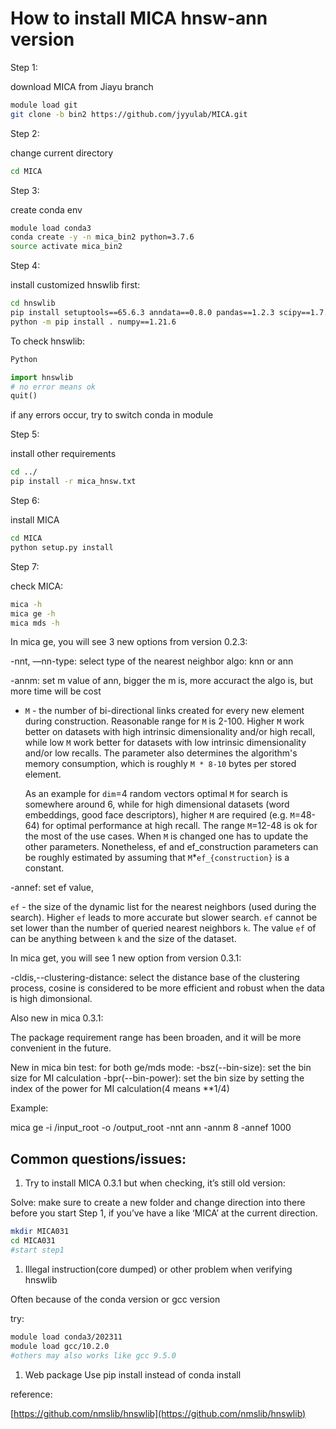 # How to install MICA hnsw-ann version

Step 1:

download MICA from Jiayu branch

```bash
module load git
git clone -b bin2 https://github.com/jyyulab/MICA.git
```

Step 2:

change current directory

```bash
cd MICA
```

Step 3:

create conda env

```bash
module load conda3
conda create -y -n mica_bin2 python=3.7.6
source activate mica_bin2
```

Step 4:

install customized hnswlib first:

```bash
cd hnswlib
pip install setuptools==65.6.3 anndata==0.8.0 pandas==1.2.3 scipy==1.7.3 typing==3.7.4.3 typing-extensions==4.7.1 numba==0.53.1 networkx==2.6.3
python -m pip install . numpy==1.21.6
```

To check hnswlib:

```bash
Python
```

```python
import hnswlib
# no error means ok
quit()
```

if any errors occur, try to switch conda in module

Step 5:

install other requirements

```bash
cd ../
pip install -r mica_hnsw.txt
```

Step 6:

install MICA

```bash
cd MICA
python setup.py install
```

Step 7:

check MICA:

```bash
mica -h
mica ge -h
mica mds -h
```

In mica ge, you will see 3 new options from version 0.2.3:

-nnt, —nn-type: select type of the nearest neighbor algo: knn or ann

-annm: set m value of ann, bigger the m is, more accuract the algo is, but more time will be cost

- `M` - the number of bi-directional links created for every new element during construction. Reasonable range for `M` is 2-100. Higher `M` work better on datasets with high intrinsic dimensionality and/or high recall, while low `M` work better for datasets with low intrinsic dimensionality and/or low recalls. The parameter also determines the algorithm's memory consumption, which is roughly `M * 8-10` bytes per stored element.
    
    As an example for `dim`=4 random vectors optimal `M` for search is somewhere around 6, while for high dimensional datasets (word embeddings, good face descriptors), higher `M` are required (e.g. `M`=48-64) for optimal performance at high recall. The range `M`=12-48 is ok for the most of the use cases. When `M` is changed one has to update the other parameters. Nonetheless, ef and ef_construction parameters can be roughly estimated by assuming that `M`*`ef_{construction}` is a constant.
    

-annef: set ef value,

 `ef` - the size of the dynamic list for the nearest neighbors (used during the search). Higher `ef` leads to more accurate but slower search. `ef` cannot be set lower than the number of queried nearest neighbors `k`. The value `ef` of can be anything between `k` and the size of the dataset.

In mica get, you will see 1 new option from version 0.3.1:

-cldis,--clustering-distance: select the distance base of the clustering process, cosine is considered to be more efficient and robust when the data is high dimonsional.

Also new in mica 0.3.1:

The package requirement range has been broaden, and it will be more convenient in the future.

New in mica bin test:
for both ge/mds mode:
-bsz(--bin-size): set the bin size for MI calculation
-bpr(--bin-power): set the bin size by setting the index of the power for MI calculation(4 means **1/4)

Example:

mica ge -i /input_root -o /output_root -nnt ann -annm 8 -annef 1000

## Common questions/issues:

1. Try to install MICA 0.3.1 but when checking, it’s still old version: 

Solve: make sure to create a new folder and change direction into there before you start Step 1, if you’ve have a like ‘MICA’ at the current direction.

```bash
mkdir MICA031
cd MICA031
#start step1
```

1. Illegal instruction(core dumped) or other problem when verifying hnswlib

Often because of the conda version or gcc version

try:

```bash
module load conda3/202311
module load gcc/10.2.0
#others may also works like gcc 9.5.0
```

1. Web package
Use pip install instead of conda install

reference: 

[https://github.com/nmslib/hnswlib](https://github.com/nmslib/hnswlib)
